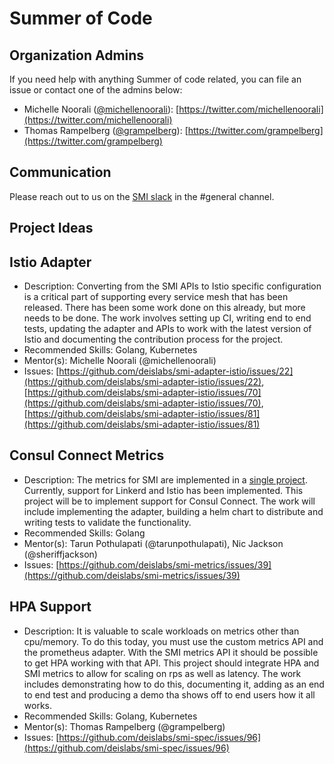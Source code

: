 Summer of Code
=====================

Organization Admins
-------------------

If you need help with anything Summer of code related, you can file an issue or
contact one of the admins below:

- Michelle Noorali ([@michellenoorali](https://github.com/michelleN)\):
  [https://twitter.com/michellenoorali](https://twitter.com/michellenoorali)
- Thomas Rampelberg ([@grampelberg](https://github.com/grampelberg)\):
  [https://twitter.com/grampelberg](https://twitter.com/grampelberg)

Communication
-------------

Please reach out to us on the [SMI slack](https://aka.ms/smi/slack) in
the #general channel.

Project Ideas
-------------

Istio Adapter
-------------

- Description: Converting from the SMI APIs to Istio specific configuration is a
  critical part of supporting every service mesh that has been released. There
  has been some work done on this already, but more needs to be done. The work
  involves setting up CI, writing end to end tests, updating the adapter and
  APIs to work with the latest version of Istio and documenting the contribution
  process for the project.
- Recommended Skills: Golang, Kubernetes
- Mentor(s): Michelle Noorali (@michellenoorali)
- Issues:
  [https://github.com/deislabs/smi-adapter-istio/issues/22](https://github.com/deislabs/smi-adapter-istio/issues/22),
  [https://github.com/deislabs/smi-adapter-istio/issues/70](https://github.com/deislabs/smi-adapter-istio/issues/70),
  [https://github.com/deislabs/smi-adapter-istio/issues/81](https://github.com/deislabs/smi-adapter-istio/issues/81)

Consul Connect Metrics
----------------------

- Description: The metrics for SMI are implemented in a [single
  project](https://github.com/deislabs/smi-metrics). Currently, support for
  Linkerd and Istio has been implemented. This project will be to implement
  support for Consul Connect. The work will include implementing the adapter,
  building a helm chart to distribute and writing tests to validate the
  functionality.
- Recommended Skills: Golang
- Mentor(s): Tarun Pothulapati (@tarunpothulapati), Nic Jackson
  (@sheriffjackson)
- Issues:
  [https://github.com/deislabs/smi-metrics/issues/39](https://github.com/deislabs/smi-metrics/issues/39)

HPA Support
-----------

- Description: It is valuable to scale workloads on metrics other than
  cpu/memory. To do this today, you must use the custom metrics API and the
  prometheus adapter. With the SMI metrics API it should be possible to get HPA
  working with that API. This project should integrate HPA and SMI metrics to
  allow for scaling on rps as well as latency. The work includes demonstrating
  how to do this, documenting it, adding as an end to end test and producing a
  demo tha shows off to end users how it all works.
- Recommended Skills: Golang, Kubernetes
- Mentor(s): Thomas Rampelberg (@grampelberg)
- Issues:
  [https://github.com/deislabs/smi-spec/issues/96](https://github.com/deislabs/smi-spec/issues/96)
